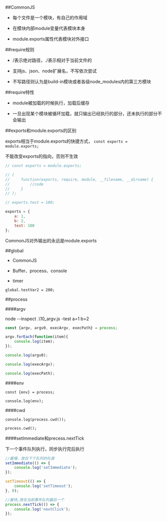 ##CommonJS

- 每个文件是一个模块，有自己的作用域

- 在模块内部module变量代表模块本身

- module.exports属性代表模块对外接口



##require规则

- /表示绝对路径，./表示相对于当前文件的

- 支持js、json、node扩展名，不写依次尝试

- 不写路径则认为是build-in模块或者各级node_modules内的第三方模块



##require特性

- module被加载的时候执行，加载后缓存

- 一旦出现某个模块被循环加载，就只输出已经执行的部分，还未执行的部分不会输出




##exports和module.exports的区别

exports相当于module.exports的快捷方式， `const exports = module.exports;`

不能改变exports的指向，否则不生效

```js
// const exports = module.exports;

// (
//     function(exports, require, module, __filename, __dirname) {
//         //code
//     }
// );

// exports.test = 100;

exports = {
    a: 1,
    b: 2,
    test: 100
}; 
```

CommonJS对外输出的永远是module.exports




##global

- CommonJS

- Buffer、process、console

- timer

`global.testVar2 = 200;`




##process

####argv

node --inspect .\10_argv.js -test a=1 b=2

```js
const {argv, argv0, execArgv, execPath} = process;

argv.forEach(function(item){
    console.log(item);
});

console.log(argv0);

console.log(execArgv);

console.log(execPath);
```

####env

```
const {env} = process;

console.log(env);
```

####cwd

```
console.log(process.cwd());

process.cwd();
```


####setImmediate和precess.nextTick

下一个事件队列执行，同步执行完后执行

```js
//最慢，放在下个队列的队首
setImmediate(() => {
    console.log('setImmediate');
});

setTimeout(() => {
    console.log('setTimeout');
}, 0);

//最快,放在当前事件队列最后一个
process.nextTick(() => {
    console.log('nextClick');
});

```






